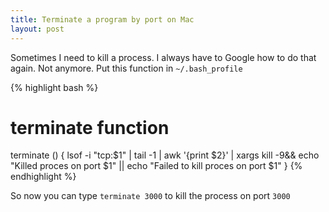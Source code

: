 ```yaml
---
title: Terminate a program by port on Mac
layout: post
---
```


Sometimes I need to kill a process. I always have to Google how to do that again. Not anymore. Put this function in `~/.bash_profile`

{% highlight bash %}
# terminate function
terminate () {
  lsof -i "tcp:$1" | tail -1 | awk '{print $2}' | xargs kill -9&& echo "Killed proces on port $1" || echo "Failed to kill proces on port $1"
}
{% endhighlight %}

So now you can type `terminate 3000` to kill the process on port `3000`
